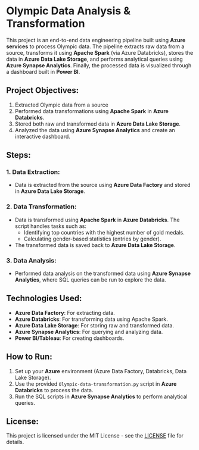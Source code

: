 # Olympic Data Analysis & Transformation

This project is an end-to-end data engineering pipeline built using **Azure services** to process Olympic data. The pipeline extracts raw data from a source, transforms it using **Apache Spark** (via Azure Databricks), stores the data in **Azure Data Lake Storage**, and performs analytical queries using **Azure Synapse Analytics**. Finally, the processed data is visualized through a dashboard built in **Power BI**.

## Project Objectives:
1. Extracted Olympic data from a source
2. Performed data transformations using **Apache Spark** in **Azure Databricks**.
3. Stored both raw and transformed data in **Azure Data Lake Storage**.
4. Analyzed the data using **Azure Synapse Analytics** and create an interactive dashboard.

## Steps:
### 1. Data Extraction:
- Data is extracted from the source using **Azure Data Factory** and stored in **Azure Data Lake Storage**.

### 2. Data Transformation:
- Data is transformed using **Apache Spark** in **Azure Databricks**. The script handles tasks such as:
  - Identifying top countries with the highest number of gold medals.
  - Calculating gender-based statistics (entries by gender).
- The transformed data is saved back to **Azure Data Lake Storage**.

### 3. Data Analysis:
- Performed data analysis on the transformed data using **Azure Synapse Analytics**, where SQL queries can be run to explore the data.



## Technologies Used:
- **Azure Data Factory**: For extracting data.
- **Azure Databricks**: For transforming data using Apache Spark.
- **Azure Data Lake Storage**: For storing raw and transformed data.
- **Azure Synapse Analytics**: For querying and analyzing data.
- **Power BI/Tableau**: For creating dashboards.

## How to Run:
1. Set up your **Azure** environment (Azure Data Factory, Databricks, Data Lake Storage).
2. Use the provided `Olympic-data-transformation.py` script in **Azure Databricks** to process the data.
3. Run the SQL scripts in **Azure Synapse Analytics** to perform analytical queries.

## License:
This project is licensed under the MIT License - see the [LICENSE](LICENSE) file for details.
